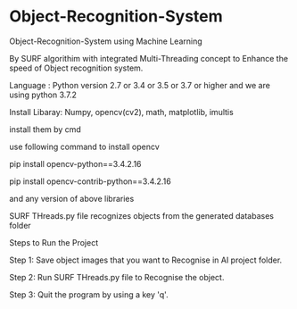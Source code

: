 # Object-Recognition-System

Object-Recognition-System using Machine Learning

By SURF algorithim with integrated Multi-Threading concept to Enhance the speed of Object recognition system.

Language : Python version 2.7 or 3.4 or 3.5 or 3.7 or higher and we are using python 3.7.2

Install Libaray: Numpy, opencv(cv2), math, matplotlib, imultis

install them by cmd

use following command to install opencv

pip install opencv-python==3.4.2.16

pip install opencv-contrib-python==3.4.2.16

and any version of above libraries

SURF THreads.py file recognizes objects from the generated databases folder

Steps to Run the Project 

Step 1: Save object images that you want to Recognise in AI project folder.

Step 2: Run SURF THreads.py file to Recognise the object.

Step 3: Quit the program by using a key 'q'.

